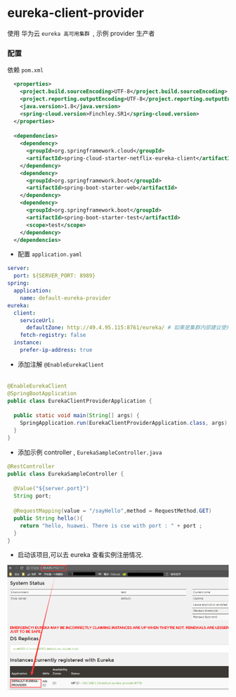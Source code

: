 # eureka-client-provider

使用 华为云 `eureka 高可用集群 `, 示例 provider 生产者

### 配置 

依赖 `pom.xml`
```xml
  <properties>
    <project.build.sourceEncoding>UTF-8</project.build.sourceEncoding>
    <project.reporting.outputEncoding>UTF-8</project.reporting.outputEncoding>
    <java.version>1.8</java.version>
    <spring-cloud.version>Finchley.SR1</spring-cloud.version>
  </properties>

  <dependencies>
    <dependency>
      <groupId>org.springframework.cloud</groupId>
      <artifactId>spring-cloud-starter-netflix-eureka-client</artifactId>
    </dependency>
    <dependency>
      <groupId>org.springframework.boot</groupId>
      <artifactId>spring-boot-starter-web</artifactId>
    </dependency>
    <dependency>
      <groupId>org.springframework.boot</groupId>
      <artifactId>spring-boot-starter-test</artifactId>
      <scope>test</scope>
    </dependency>
  </dependencies>
```
* 配置 `application.yaml `

```yaml
server:
  port: ${SERVER_PORT: 8989}
spring:
  application:
    name: default-eureka-provider
eureka:
  client:
    serviceUrl:
      defaultZone: http://49.4.95.115:8761/eureka/ # 如果是集群内部建议使用 http://sc-ek001:8761/eureka/
    fetch-registry: false
  instance:
    prefer-ip-address: true

```

* 添加注解 `@EnableEurekaClient`

```java

@EnableEurekaClient
@SpringBootApplication
public class EurekaClientProviderApplication {

  public static void main(String[] args) {
    SpringApplication.run(EurekaClientProviderApplication.class, args);
  }
}

```
* 添加示例 controller , `EurekaSampleController.java`

```java
@RestController
public class EurekaSampleController {

  @Value("${server.port}")
  String port;

  @RequestMapping(value = "/sayHello",method = RequestMethod.GET)
  public String hello(){
    return "hello, huawei. There is cse with port : " + port ;
  }
}

```

* 启动该项目,可以去 eureka 查看实例注册情况.

![provider](../readme/yun_provider.png)
